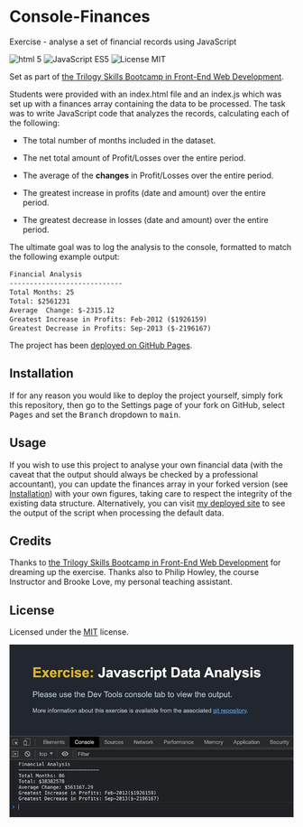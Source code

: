 # Console-Finances
Exercise - analyse a set of financial records using JavaScript

![html 5](https://img.shields.io/badge/html-5-blue)
![JavaScript ES5](https://img.shields.io/badge/javascript-ES5-yellow)
![License MIT](https://img.shields.io/badge/license-MIT-green)

Set as part of [the Trilogy Skills Bootcamp in Front-End Web Development](https://skillsforlife.edx.org/coding/frontend/landing/?s=Google-Unbranded&pkw=web%20design%20training&pcrid=624628533241&pmt=p&utm_source=google&utm_medium=cpc&utm_campaign=GGL%7CSKILLS-FOR-LIFE%7CSEM%7CCODING%7C-%7COFL%7CTIER-1%7CALL%7CNBD-G%7CBMM%7CPrimary%7CSubject-Matter&utm_term=web%20design%20training&s=google&k=web%20design%20training&utm_adgroupid=140443158663&utm_locationphysicalms=1006886&utm_matchtype=p&utm_network=g&utm_device=c&utm_content=624628533241&utm_placement=&gclid=Cj0KCQjwqc6aBhC4ARIsAN06NmMdwBRSe3BLeaChkukN5Bbqb18220k1ku9TB2o9tzsX0xYUc-dlRWgaAuyvEALw_wcB&gclsrc=aw.ds).

Students were provided with an index.html file and an index.js which was set up with a finances array containing the data to be processed. The task was to write JavaScript code that analyzes the records, calculating each of the following:

* The total number of months included in the dataset.

* The net total amount of Profit/Losses over the entire period.

* The average of the **changes** in Profit/Losses over the entire period.

* The greatest increase in profits (date and amount) over the entire period.

* The greatest decrease in losses (date and amount) over the entire period.

The ultimate goal was to log the analysis to the console, formatted to match the following example output:

  ```text
  Financial Analysis
  ----------------------------
  Total Months: 25
  Total: $2561231
  Average  Change: $-2315.12
  Greatest Increase in Profits: Feb-2012 ($1926159)
  Greatest Decrease in Profits: Sep-2013 ($-2196167)
  ```

The project has been [deployed on GitHub Pages](https://paulashby.github.io/Console-Finances).

## Installation

If for any reason you would like to deploy the project yourself, simply fork this repository, then go to the Settings page of your fork on GitHub, select <kbd>Pages</kbd> and set the <kbd>Branch</kbd> dropdown to <kbd>main</kbd>.

## Usage

If you wish to use this project to analyse your own financial data (with the caveat that the output should always be checked by a professional accountant), you can update the finances array in your forked version (see [Installation](#installation)) with your own figures, taking care to respect the integrity of the existing data structure. Alternatively, you can visit [my deployed site](https://paulashby.github.io/Console-Finances) to see the output of the script when processing the default data.

## Credits
Thanks to [the Trilogy Skills Bootcamp in Front-End Web Development](https://skillsforlife.edx.org/coding/frontend/landing/?s=Google-Unbranded&pkw=web%20design%20training&pcrid=624628533241&pmt=p&utm_source=google&utm_medium=cpc&utm_campaign=GGL%7CSKILLS-FOR-LIFE%7CSEM%7CCODING%7C-%7COFL%7CTIER-1%7CALL%7CNBD-G%7CBMM%7CPrimary%7CSubject-Matter&utm_term=web%20design%20training&s=google&k=web%20design%20training&utm_adgroupid=140443158663&utm_locationphysicalms=1006886&utm_matchtype=p&utm_network=g&utm_device=c&utm_content=624628533241&utm_placement=&gclid=Cj0KCQjwqc6aBhC4ARIsAN06NmMdwBRSe3BLeaChkukN5Bbqb18220k1ku9TB2o9tzsX0xYUc-dlRWgaAuyvEALw_wcB&gclsrc=aw.ds) for dreaming up the exercise. Thanks also to Philip Howley, the course Instructor and Brooke Love, my personal teaching assistant.

## License
Licensed under the [MIT](https://github.com/paulashby/Console-Finances/blob/main/LICENSE) license.

![Screenshot](assets/images/screenshot.jpg)
